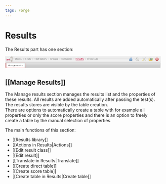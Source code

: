 ```yaml
---
tags: Forge
---
```


Results
=======

The Results part has one section:

![](resources/results-tab1.png)

[[Manage Results]]
------------------

The Manage results section manages the results list and the properties of these results. All results are added automatically after passing the test(s).\
The results stores are visible by the table creation.\
There are options to automatically create a table with for example all properties or only the score properties and there is an option to freely create a table by the manual selection of properties.

The main functions of this section:

-   [[Results library]]
-   [[Actions in Results|Actions]]
-   [[Edit result class]]
-   [[Edit result]]
-   [[Translate in Results|Translate]]
-   [[Create direct table]]
-   [[Create score table]]
-   [[Create table in Results|Create table]]

